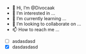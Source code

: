 - 👋 Hi, I’m @Divocaak
- 👀 I’m interested in ...
- 🌱 I’m currently learning ...
- 💞️ I’m looking to collaborate on ...
- 📫 How to reach me ...

<!---
Divocaak/Divocaak is a ✨ special ✨ repository because its `README.md` (this file) appears on your GitHub profile.
You can click the Preview link to take a look at your changes.
--->


- [ ] asdasdasd
- [x] dasdasdasd
